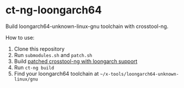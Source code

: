 # ct-ng-loongarch64

Build loongarch64-unknown-linux-gnu toolchain with crosstool-ng.

How to use:

1. Clone this repository
2. Run `submodules.sh` and `patch.sh`
3. Build [patched crosstool-ng with loongarch support](https://github.com/jiegec/crosstool-ng)
4. Run `ct-ng build`
5. Find your loongarch64 toolchain at `~/x-tools/loongarch64-unknown-linux/gnu`